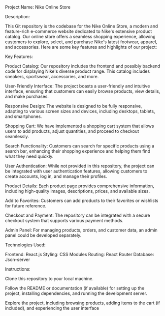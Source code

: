 Project Name: Nike Online Store

Description:

This Git repository is the codebase for the Nike Online Store, a modern and feature-rich e-commerce website dedicated to Nike's extensive product catalog. Our online store offers a seamless shopping experience, allowing customers to explore, select, and purchase Nike's latest footwear, apparel, and accessories. Here are some key features and highlights of our project:

Key Features:

Product Catalog: Our repository includes the frontend and possibly backend code for displaying Nike's diverse product range. This catalog includes sneakers, sportswear, accessories, and more.

User-Friendly Interface: The project boasts a user-friendly and intuitive interface, ensuring that customers can easily browse products, view details, and make purchases.

Responsive Design: The website is designed to be fully responsive, adapting to various screen sizes and devices, including desktops, tablets, and smartphones.

Shopping Cart: We have implemented a shopping cart system that allows users to add products, adjust quantities, and proceed to checkout seamlessly.

Search Functionality: Customers can search for specific products using a search bar, enhancing their shopping experience and helping them find what they need quickly.

User Authentication: While not provided in this repository, the project can be integrated with user authentication features, allowing customers to create accounts, log in, and manage their profiles.

Product Details: Each product page provides comprehensive information, including high-quality images, descriptions, prices, and available sizes.

Add to Favorites: Customers can add products to their favorites or wishlists for future reference.

Checkout and Payment: The repository can be integrated with a secure checkout system that supports various payment methods.

Admin Panel: For managing products, orders, and customer data, an admin panel could be developed separately.

Technologies Used:

Frontend: React.js
Styling: CSS Modules 
Routing: React Router
Database: Json-server

Instructions:

Clone this repository to your local machine.

Follow the README or documentation (if available) for setting up the project, installing dependencies, and running the development server.

Explore the project, including browsing products, adding items to the cart (if included), and experiencing the user interface
